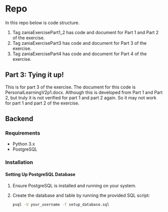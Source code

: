 # Repo
In this repo below is code structure.
1) Tag zaniaExercisePart1_2 has code and document for Part 1 and Part 2 of the exercise.
2) Tag zaniaExercisePart3 has code and document for Part 3 of the exercise.
3) Tag zaniaExercisePart4 has code and document for Part 4 of the exercise.

## Part 3: Tying it up!
This is for part 3 of the exercise. The document for this code is PersonalLearningV2p1.docx. Although this is developed from Part 1 and Part 2, but truly it is not verified for part 1 and part 2 again. So it may not work for part 1 and part 2 of the exercise.

## Backend

### Requirements
- Python 3.x
- PostgreSQL

### Installation

#### Setting Up PostgreSQL Database

1. Ensure PostgreSQL is installed and running on your system.
2. Create the database and table by running the provided SQL script:

   ```bash
   psql -U your_username -f setup_database.sql
